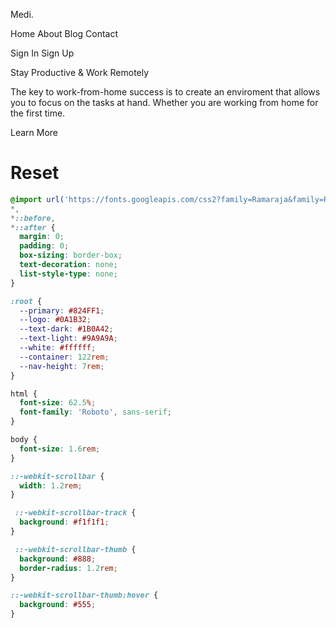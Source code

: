 Medi.

Home
About
Blog
Contact

Sign In
Sign Up


Stay Productive & Work Remotely

The key to work-from-home success is to create an enviroment that allows you to focus on the tasks at hand. Whether you are working from home for the first time.

Learn More
# Reset
```css
@import url('https://fonts.googleapis.com/css2?family=Ramaraja&family=Roboto:wght@400;500;700&display=swap');
*,
*::before,
*::after {
  margin: 0;
  padding: 0;
  box-sizing: border-box;
  text-decoration: none;
  list-style-type: none;
}

:root {
  --primary: #824FF1;
  --logo: #0A1B32;
  --text-dark: #1B0A42;
  --text-light: #9A9A9A;
  --white: #ffffff;
  --container: 122rem;
  --nav-height: 7rem;
}

html {
  font-size: 62.5%;
  font-family: 'Roboto', sans-serif;
}

body {
  font-size: 1.6rem;
}

::-webkit-scrollbar {
  width: 1.2rem;
}

 ::-webkit-scrollbar-track {
  background: #f1f1f1;
}

 ::-webkit-scrollbar-thumb {
  background: #888;
  border-radius: 1.2rem;
}

::-webkit-scrollbar-thumb:hover {
  background: #555;
}
```